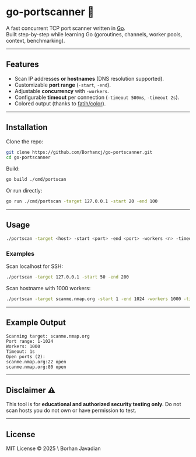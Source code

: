 
# go-portscanner 🔎

A fast concurrent TCP port scanner written in [Go](https://go.dev/).  
Built step-by-step while learning Go (goroutines, channels, worker pools, context, benchmarking).

---

## Features
- Scan IP addresses **or hostnames** (DNS resolution supported).
- Customizable **port range** (`-start`, `-end`).
- Adjustable **concurrency** with `-workers`.
- Configurable **timeout** per connection (`-timeout 500ms`, `-timeout 2s`).
- Colored output (thanks to [fatih/color](https://github.com/fatih/color)).

---

## Installation
Clone the repo:
```bash
git clone https://github.com/Borhanxj/go-portscanner.git
cd go-portscanner
````

Build:

```bash
go build ./cmd/portscan
```

Or run directly:

```bash
go run ./cmd/portscan -target 127.0.0.1 -start 20 -end 100
```

---

## Usage

```bash
./portscan -target <host> -start <port> -end <port> -workers <n> -timeout <duration>
```

### Examples

Scan localhost for SSH:

```bash
./portscan -target 127.0.0.1 -start 50 -end 200
```

Scan hostname with 1000 workers:

```bash
./portscan -target scanme.nmap.org -start 1 -end 1024 -workers 1000 -timeout 1s
```

---

## Example Output

```
Scanning target: scanme.nmap.org
Port range: 1-1024
Workers: 1000
Timeout: 1s
Open ports (2):
scanme.nmap.org:22 open
scanme.nmap.org:80 open
```

---

## Disclaimer ⚠️

This tool is for **educational and authorized security testing only**.
Do not scan hosts you do not own or have permission to test.

---

## License

MIT License © 2025 \ Borhan Javadian
